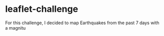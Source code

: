 # leaflet-challenge



For this challenge, I decided to map Earthquakes from the past 7 days with a magnitu